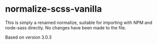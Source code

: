 # normalize-scss-vanilla

This is simply a renamed normalize, suitable for importing with NPM and node-sass directly. No changes have been made to the file.

Based on version 3.0.3